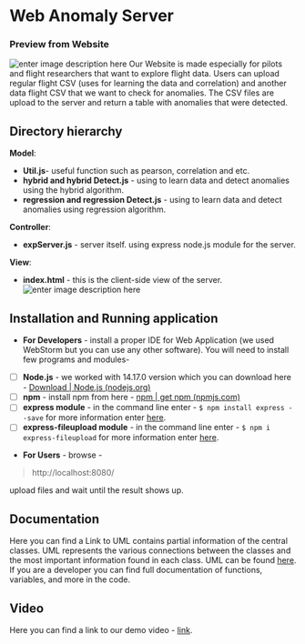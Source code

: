 


# Web Anomaly Server
### Preview from Website
![enter image description here](https://i.ibb.co/BPNBQMD/anoamlywebserver.png)
Our Website is made especially for pilots and flight researchers that want to explore flight data. 
Users can upload regular flight CSV (uses for learning the data and correlation) and another data flight CSV that we want to check for anomalies. 
The CSV files are upload to the server and return a table with anomalies that were detected. 
## Directory hierarchy

**Model**:
 - **Util.js**- useful function such as pearson, correlation and etc.
 - **hybrid and hybrid Detect.js** - using to learn data and detect anomalies using the hybrid algorithm.
 - **regression and regression  Detect.js** -  using to learn data and detect anomalies using regression algorithm.

 **Controller**:
- **expServer.js** - server itself. using express node.js module for the server.

**View**:
- **index.html** - this is the client-side view of the server. 
![enter image description here](https://siliconcanals.com/wp-content/uploads/2019/08/airplane-travel-tip.jpg)
## Installation and Running application
 - **For Developers** - install a proper IDE for Web Application (we used WebStorm but you can use any other software). You will need to install few programs and modules- 
 - [ ] **Node.js** - we worked with 14.17.0 version which you can download here - [Download | Node.js (nodejs.org)](https://nodejs.org/en/download/)
 - [ ] **npm** - install npm from here - [npm | get npm (npmjs.com)](https://www.npmjs.com/get-npm)
 - [ ] **express module** - in the command line enter - 
  `$ npm install express --save`
 for more information enter [here](https://expressjs.com/en/starter/installing.html).
 - [ ]  **express-fileupload module** - in the command line enter -
  `$ npm i express-fileupload`
for more information enter [here](https://www.npmjs.com/package/express-fileupload).
 - **For Users** -
 browse - 
 >  http://localhost:8080/
 
 upload files and wait until the result shows up.
## Documentation
Here you can find a Link to UML contains partial information of the central classes. UML represents the various connections between the classes and the most important information found in each class. UML can be found [here](https://lucid.app/lucidchart/7449e159-4b1b-4645-b7ae-9db34b7f0c98/view?page=0_0#). 
If you are a developer you can find full documentation of functions, variables, and more in the code.
## Video
Here you can find a link to our demo video - [link](https://youtu.be/6wdI9SiAkvA).
